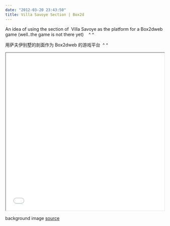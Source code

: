 ```yaml
---
date: "2012-03-20 23:43:50"
title: Villa Savoye Section | Box2d
---
```


An idea of using the section of  Villa Savoye as the platform for a Box2dweb game (well..the game is not there yet)    ^ ^

用萨夫伊别墅的剖面作为 Box2dweb 的游戏平台  ^ ^

<center>  
<iframe height="240" scrolling="no" src="/content/images/project/learnBox2d/studynotes6.html" style="width: 100%; height: 500px;"></iframe></center>

background image [source](http://www.rhinojungle.com/photo/vsavoye-render-southnorth?xg_source=activity)
